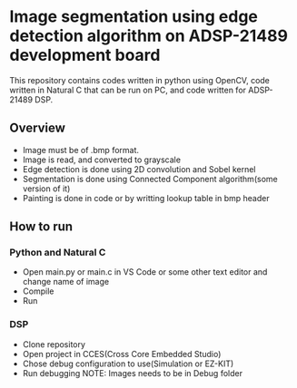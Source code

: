 # Image segmentation using edge detection algorithm on ADSP-21489 development board

This repository contains codes written in python using OpenCV, code written in Natural C that can be run on PC, and code written for ADSP-21489 DSP.
## Overview
- Image must be of .bmp format.
- Image is read, and converted to grayscale
- Edge detection is done using 2D convolution and Sobel kernel
- Segmentation is done using Connected Component algorithm(some version of it)
- Painting is done in code or by writting lookup table in bmp header 

## How to run
### Python and Natural C
- Open main.py or main.c in VS Code or some other text editor and change name of image
- Compile
- Run
### DSP
- Clone repository
- Open project in CCES(Cross Core Embedded Studio)
- Chose debug configuration to use(Simulation or EZ-KIT)
- Run debugging
NOTE: Images needs to be in Debug folder
